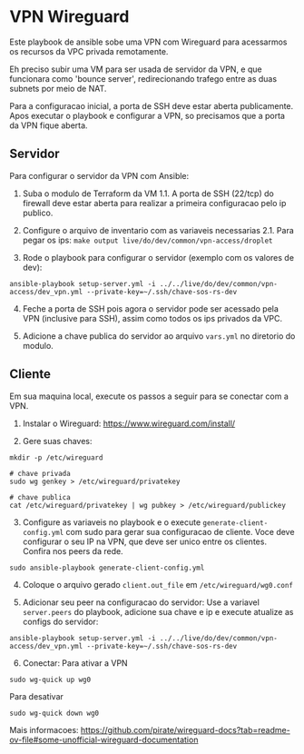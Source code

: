 # VPN Wireguard
Este playbook de ansible sobe uma VPN com Wireguard para acessarmos os recursos da VPC privada remotamente.

Eh preciso subir uma VM para ser usada de servidor da VPN, e que funcionara como 'bounce server', redirecionando trafego entre as duas subnets por meio de NAT.

Para a configuracao inicial, a porta de SSH deve estar aberta publicamente. Apos executar o playbook e configurar a VPN, so precisamos que a porta da VPN fique aberta.

## Servidor
Para configurar o servidor da VPN com Ansible:

1. Suba o modulo de Terraform da VM
1.1. A porta de SSH (22/tcp) do firewall deve estar aberta para realizar a primeira configuracao pelo ip publico.

2. Configure o arquivo de inventario com as variaveis necessarias
2.1. Para pegar os ips: `make output live/do/dev/common/vpn-access/droplet`

3. Rode o playbook para configurar o servidor (exemplo com os valores de dev):
```
ansible-playbook setup-server.yml -i ../../live/do/dev/common/vpn-access/dev_vpn.yml --private-key=~/.ssh/chave-sos-rs-dev
```

4. Feche a porta de SSH pois agora o servidor pode ser acessado pela VPN (inclusive para SSH), assim como todos os ips privados da VPC.

5. Adicione a chave publica do servidor ao arquivo `vars.yml` no diretorio do modulo.

## Cliente
Em sua maquina local, execute os passos a seguir para se conectar com a VPN.

1. Instalar o Wireguard:
https://www.wireguard.com/install/ 

2. Gere suas chaves:
```
mkdir -p /etc/wireguard

# chave privada
sudo wg genkey > /etc/wireguard/privatekey

# chave publica
cat /etc/wireguard/privatekey | wg pubkey > /etc/wireguard/publickey
```

3. Configure as variaveis no playbook e o execute `generate-client-config.yml` com sudo para gerar sua configuracao de cliente. Voce deve configurar o seu IP na VPN, que deve ser unico entre os clientes. Confira nos peers da rede.
```
sudo ansible-playbook generate-client-config.yml 
```

4. Coloque o arquivo gerado `client.out_file` em `/etc/wireguard/wg0.conf`

5. Adicionar seu peer na configuracao do servidor:
Use a variavel `server.peers` do playbook, adicione sua chave e ip e execute atualize as configs do servidor:
```
ansible-playbook setup-server.yml -i ../../live/do/dev/common/vpn-access/dev_vpn.yml --private-key=~/.ssh/chave-sos-rs-dev
```

6. Conectar:
Para ativar a VPN
```
sudo wg-quick up wg0
```

Para desativar
```
sudo wg-quick down wg0
```

Mais informacoes:
https://github.com/pirate/wireguard-docs?tab=readme-ov-file#some-unofficial-wireguard-documentation
